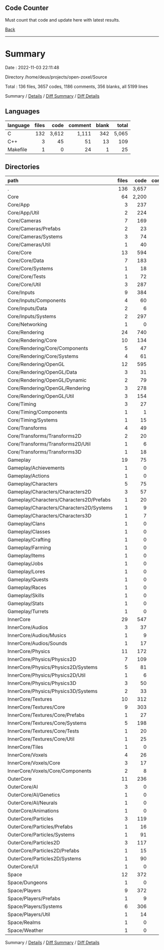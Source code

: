 Code Counter
-----

Must count that code and update here with latest results.

[Back](../../readme.md)

-----

# Summary

Date : 2022-11-03 22:11:48

Directory /home/deus/projects/open-zoxel/Source

Total : 136 files,  3657 codes, 1186 comments, 356 blanks, all 5199 lines

Summary / [Details](details.md) / [Diff Summary](diff.md) / [Diff Details](diff-details.md)

## Languages
| language | files | code | comment | blank | total |
| :--- | ---: | ---: | ---: | ---: | ---: |
| C | 132 | 3,612 | 1,111 | 342 | 5,065 |
| C++ | 3 | 45 | 51 | 13 | 109 |
| Makefile | 1 | 0 | 24 | 1 | 25 |

## Directories
| path | files | code | comment | blank | total |
| :--- | ---: | ---: | ---: | ---: | ---: |
| . | 136 | 3,657 | 1,186 | 356 | 5,199 |
| Core | 64 | 2,200 | 559 | 234 | 2,993 |
| Core/App | 3 | 237 | 43 | 22 | 302 |
| Core/App/Util | 2 | 224 | 42 | 20 | 286 |
| Core/Cameras | 7 | 169 | 52 | 13 | 234 |
| Core/Cameras/Prefabs | 2 | 23 | 2 | 2 | 27 |
| Core/Cameras/Systems | 3 | 74 | 17 | 3 | 94 |
| Core/Cameras/Util | 1 | 40 | 15 | 5 | 60 |
| Core/Core | 13 | 594 | 69 | 71 | 734 |
| Core/Core/Data | 7 | 183 | 21 | 24 | 228 |
| Core/Core/Systems | 1 | 18 | 4 | 1 | 23 |
| Core/Core/Tests | 1 | 72 | 0 | 2 | 74 |
| Core/Core/Util | 3 | 287 | 34 | 41 | 362 |
| Core/Inputs | 9 | 384 | 21 | 19 | 424 |
| Core/Inputs/Components | 4 | 60 | 8 | 2 | 70 |
| Core/Inputs/Data | 2 | 6 | 1 | 1 | 8 |
| Core/Inputs/Systems | 2 | 297 | 8 | 13 | 318 |
| Core/Networking | 1 | 0 | 0 | 1 | 1 |
| Core/Rendering | 24 | 740 | 347 | 99 | 1,186 |
| Core/Rendering/Core | 10 | 134 | 54 | 17 | 205 |
| Core/Rendering/Core/Components | 5 | 47 | 12 | 9 | 68 |
| Core/Rendering/Core/Systems | 4 | 61 | 28 | 6 | 95 |
| Core/Rendering/OpenGL | 12 | 595 | 267 | 78 | 940 |
| Core/Rendering/OpenGL/Data | 3 | 31 | 3 | 0 | 34 |
| Core/Rendering/OpenGL/Dynamic | 2 | 79 | 67 | 17 | 163 |
| Core/Rendering/OpenGL/Rendering | 3 | 278 | 117 | 36 | 431 |
| Core/Rendering/OpenGL/Util | 3 | 154 | 70 | 19 | 243 |
| Core/Timing | 3 | 27 | 5 | 2 | 34 |
| Core/Timing/Components | 1 | 1 | 1 | 0 | 2 |
| Core/Timing/Systems | 1 | 15 | 1 | 0 | 16 |
| Core/Transforms | 4 | 49 | 22 | 7 | 78 |
| Core/Transforms/Transforms2D | 2 | 20 | 7 | 2 | 29 |
| Core/Transforms/Transforms2D/Util | 1 | 6 | 1 | 0 | 7 |
| Core/Transforms/Transforms3D | 1 | 18 | 13 | 3 | 34 |
| Gameplay | 19 | 75 | 119 | 27 | 221 |
| Gameplay/Achievements | 1 | 0 | 0 | 1 | 1 |
| Gameplay/Actions | 1 | 0 | 0 | 1 | 1 |
| Gameplay/Characters | 5 | 75 | 119 | 13 | 207 |
| Gameplay/Characters/Characters2D | 3 | 57 | 117 | 10 | 184 |
| Gameplay/Characters/Characters2D/Prefabs | 1 | 20 | 2 | 1 | 23 |
| Gameplay/Characters/Characters2D/Systems | 1 | 9 | 107 | 6 | 122 |
| Gameplay/Characters/Characters3D | 1 | 7 | 1 | 1 | 9 |
| Gameplay/Clans | 1 | 0 | 0 | 1 | 1 |
| Gameplay/Classes | 1 | 0 | 0 | 1 | 1 |
| Gameplay/Crafting | 1 | 0 | 0 | 1 | 1 |
| Gameplay/Farming | 1 | 0 | 0 | 1 | 1 |
| Gameplay/Items | 1 | 0 | 0 | 1 | 1 |
| Gameplay/Jobs | 1 | 0 | 0 | 1 | 1 |
| Gameplay/Lores | 1 | 0 | 0 | 1 | 1 |
| Gameplay/Quests | 1 | 0 | 0 | 1 | 1 |
| Gameplay/Races | 1 | 0 | 0 | 1 | 1 |
| Gameplay/Skills | 1 | 0 | 0 | 1 | 1 |
| Gameplay/Stats | 1 | 0 | 0 | 1 | 1 |
| Gameplay/Turrets | 1 | 0 | 0 | 1 | 1 |
| InnerCore | 29 | 547 | 216 | 49 | 812 |
| InnerCore/Audios | 3 | 37 | 21 | 11 | 69 |
| InnerCore/Audios/Musics | 1 | 9 | 7 | 4 | 20 |
| InnerCore/Audios/Sounds | 1 | 17 | 13 | 5 | 35 |
| InnerCore/Physics | 11 | 172 | 74 | 9 | 255 |
| InnerCore/Physics/Physics2D | 7 | 109 | 41 | 3 | 153 |
| InnerCore/Physics/Physics2D/Systems | 5 | 81 | 35 | 1 | 117 |
| InnerCore/Physics/Physics2D/Util | 1 | 6 | 0 | 0 | 6 |
| InnerCore/Physics/Physics3D | 3 | 50 | 29 | 2 | 81 |
| InnerCore/Physics/Physics3D/Systems | 2 | 33 | 20 | 0 | 53 |
| InnerCore/Textures | 10 | 312 | 104 | 22 | 438 |
| InnerCore/Textures/Core | 9 | 303 | 98 | 19 | 420 |
| InnerCore/Textures/Core/Prefabs | 1 | 27 | 1 | 4 | 32 |
| InnerCore/Textures/Core/Systems | 5 | 198 | 56 | 5 | 259 |
| InnerCore/Textures/Core/Tests | 1 | 20 | 1 | 4 | 25 |
| InnerCore/Textures/Core/Util | 1 | 25 | 20 | 4 | 49 |
| InnerCore/Tiles | 1 | 0 | 0 | 1 | 1 |
| InnerCore/Voxels | 4 | 26 | 17 | 6 | 49 |
| InnerCore/Voxels/Core | 3 | 17 | 15 | 3 | 35 |
| InnerCore/Voxels/Core/Components | 2 | 8 | 7 | 0 | 15 |
| OuterCore | 11 | 236 | 82 | 16 | 334 |
| OuterCore/AI | 3 | 0 | 0 | 3 | 3 |
| OuterCore/AI/Genetics | 1 | 0 | 0 | 1 | 1 |
| OuterCore/AI/Neurals | 1 | 0 | 0 | 1 | 1 |
| OuterCore/Animations | 1 | 0 | 0 | 1 | 1 |
| OuterCore/Particles | 3 | 119 | 20 | 2 | 141 |
| OuterCore/Particles/Prefabs | 1 | 16 | 6 | 0 | 22 |
| OuterCore/Particles/Systems | 1 | 91 | 10 | 0 | 101 |
| OuterCore/Particles2D | 3 | 117 | 62 | 9 | 188 |
| OuterCore/Particles2D/Prefabs | 1 | 15 | 2 | 1 | 18 |
| OuterCore/Particles2D/Systems | 1 | 90 | 56 | 6 | 152 |
| OuterCore/UI | 1 | 0 | 0 | 1 | 1 |
| Space | 12 | 372 | 134 | 15 | 521 |
| Space/Dungeons | 1 | 0 | 0 | 1 | 1 |
| Space/Players | 9 | 372 | 134 | 12 | 518 |
| Space/Players/Prefabs | 1 | 9 | 1 | 1 | 11 |
| Space/Players/Systems | 6 | 306 | 107 | 8 | 421 |
| Space/Players/Util | 1 | 14 | 6 | 1 | 21 |
| Space/Realms | 1 | 0 | 0 | 1 | 1 |
| Space/Weather | 1 | 0 | 0 | 1 | 1 |

Summary / [Details](details.md) / [Diff Summary](diff.md) / [Diff Details](diff-details.md)